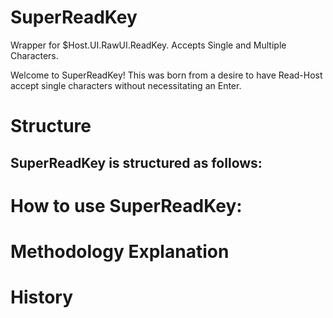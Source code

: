 # SuperReadKey
Wrapper for $Host.UI.RawUI.ReadKey. 
Accepts Single and Multiple Characters.

Welcome to SuperReadKey!
This was born from a desire to have Read-Host accept single characters without necessitating an Enter.

# Structure

## SuperReadKey is structured as follows:

# How to use SuperReadKey:
 
# Methodology Explanation

# History

